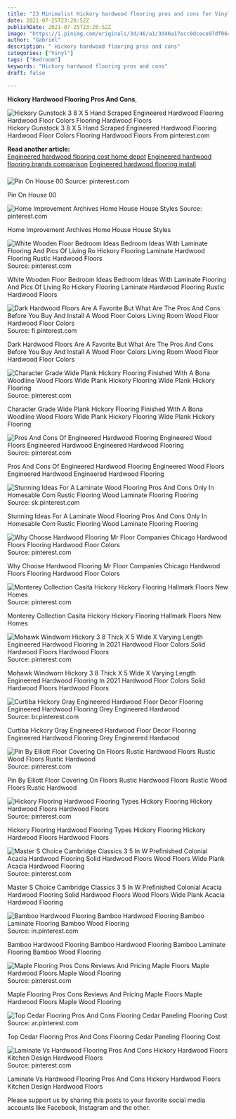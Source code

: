 ```yaml
---
title: "23 Minimalist Hickory hardwood flooring pros and cons for Vinyl Flooring"
date: 2021-07-25T23:20:52Z
publishDate: 2021-07-25T23:20:52Z
image: "https://i.pinimg.com/originals/3d/46/a1/3d46a17ecc0dcece97df064678b3650c.jpg"
author: "Gabriel"
description: " Hickory hardwood flooring pros and cons"
categories: ["Vinyl"]
tags: ["Bedroom"]
keywords: "Hickory hardwood flooring pros and cons"
draft: false

---
```

<!-- Head tag Code -->
**Hickory Hardwood Flooring Pros And Cons**, 

![Hickory Gunstock 3 8 X 5 Hand Scraped Engineered Hardwood Flooring Hardwood Floor Colors Flooring Hardwood Floors](https://i.pinimg.com/originals/c3/c9/13/c3c91340f8afbef39fd177ef80336cb2.jpg "Hickory Gunstock 3 8 X 5 Hand Scraped Engineered Hardwood Flooring Hardwood Floor Colors Flooring Hardwood Floors")
Hickory Gunstock 3 8 X 5 Hand Scraped Engineered Hardwood Flooring Hardwood Floor Colors Flooring Hardwood Floors From pinterest.com

**Read another article:**  
[Engineered hardwood flooring cost home depot](/engineered-hardwood-flooring-cost-home-depot/)
[Engineered hardwood flooring brands comparison](/engineered-hardwood-flooring-brands-comparison/)
[Engineered hardwood flooring install](/engineered-hardwood-flooring-install/)




### 

 


![Pin On House 00](https://i.pinimg.com/originals/e0/c9/fe/e0c9fe2b8127eac11d346702a517e627.jpg "Pin On House 00")
Source: pinterest.com

Pin On House 00  

![Home Improvement Archives Home House House Styles](https://i.pinimg.com/originals/5b/0b/5a/5b0b5a8bd83235401faeada48a922471.jpg "Home Improvement Archives Home House House Styles")
Source: pinterest.com

Home Improvement Archives Home House House Styles  

![White Wooden Floor Bedroom Ideas Bedroom Ideas With Laminate Flooring And Pics Of Living Ro Hickory Flooring Laminate Hardwood Flooring Rustic Hardwood Floors](https://i.pinimg.com/736x/62/d4/6c/62d46cb6254fe51081b8f19fedfdae5d.jpg "White Wooden Floor Bedroom Ideas Bedroom Ideas With Laminate Flooring And Pics Of Living Ro Hickory Flooring Laminate Hardwood Flooring Rustic Hardwood Floors")
Source: pinterest.com

White Wooden Floor Bedroom Ideas Bedroom Ideas With Laminate Flooring And Pics Of Living Ro Hickory Flooring Laminate Hardwood Flooring Rustic Hardwood Floors  

![Dark Hardwood Floors Are A Favorite But What Are The Pros And Cons Before You Buy And Install A Wood Floor Colors Living Room Wood Floor Hardwood Floor Colors](https://i.pinimg.com/originals/2c/61/cd/2c61cd6ba7716b42a29d4bd51d5643ab.jpg "Dark Hardwood Floors Are A Favorite But What Are The Pros And Cons Before You Buy And Install A Wood Floor Colors Living Room Wood Floor Hardwood Floor Colors")
Source: fi.pinterest.com

Dark Hardwood Floors Are A Favorite But What Are The Pros And Cons Before You Buy And Install A Wood Floor Colors Living Room Wood Floor Hardwood Floor Colors  

![Character Grade Wide Plank Hickory Flooring Finished With A Bona Woodline Wood Floors Wide Plank Hickory Flooring Wide Plank Hickory Flooring](https://i.pinimg.com/564x/ee/2f/f9/ee2ff95f191cad44b017389e498060eb.jpg "Character Grade Wide Plank Hickory Flooring Finished With A Bona Woodline Wood Floors Wide Plank Hickory Flooring Wide Plank Hickory Flooring")
Source: pinterest.com

Character Grade Wide Plank Hickory Flooring Finished With A Bona Woodline Wood Floors Wide Plank Hickory Flooring Wide Plank Hickory Flooring  

![Pros And Cons Of Engineered Hardwood Flooring Engineered Wood Floors Engineered Hardwood Engineered Hardwood Flooring](https://i.pinimg.com/originals/45/1c/d9/451cd9ffcda370fc65717ef2a592a8f6.png "Pros And Cons Of Engineered Hardwood Flooring Engineered Wood Floors Engineered Hardwood Engineered Hardwood Flooring")
Source: pinterest.com

Pros And Cons Of Engineered Hardwood Flooring Engineered Wood Floors Engineered Hardwood Engineered Hardwood Flooring  

![Stunning Ideas For A Laminate Wood Flooring Pros And Cons Only In Homesable Com Rustic Flooring Wood Laminate Flooring Flooring](https://i.pinimg.com/originals/dc/2f/1f/dc2f1f62fa2771b73544aadf5e0f4884.jpg "Stunning Ideas For A Laminate Wood Flooring Pros And Cons Only In Homesable Com Rustic Flooring Wood Laminate Flooring Flooring")
Source: sk.pinterest.com

Stunning Ideas For A Laminate Wood Flooring Pros And Cons Only In Homesable Com Rustic Flooring Wood Laminate Flooring Flooring  

![Why Choose Hardwood Flooring Mr Floor Companies Chicago Hardwood Floors Flooring Hardwood Floor Colors](https://i.pinimg.com/originals/76/c4/ea/76c4ea9604910bd82c1a00386db255dd.jpg "Why Choose Hardwood Flooring Mr Floor Companies Chicago Hardwood Floors Flooring Hardwood Floor Colors")
Source: pinterest.com

Why Choose Hardwood Flooring Mr Floor Companies Chicago Hardwood Floors Flooring Hardwood Floor Colors  

![Monterey Collection Casita Hickory Hickory Flooring Hallmark Floors New Homes](https://i.pinimg.com/736x/06/39/01/063901c282fe6c05989b2be72a83ef87.jpg "Monterey Collection Casita Hickory Hickory Flooring Hallmark Floors New Homes")
Source: pinterest.com

Monterey Collection Casita Hickory Hickory Flooring Hallmark Floors New Homes  

![Mohawk Windworn Hickory 3 8 Thick X 5 Wide X Varying Length Engineered Hardwood Flooring In 2021 Hardwood Floor Colors Solid Hardwood Floors Hardwood Floors](https://i.pinimg.com/474x/c6/b6/07/c6b607c469102b30f11593af57ebef83.jpg "Mohawk Windworn Hickory 3 8 Thick X 5 Wide X Varying Length Engineered Hardwood Flooring In 2021 Hardwood Floor Colors Solid Hardwood Floors Hardwood Floors")
Source: pinterest.com

Mohawk Windworn Hickory 3 8 Thick X 5 Wide X Varying Length Engineered Hardwood Flooring In 2021 Hardwood Floor Colors Solid Hardwood Floors Hardwood Floors  

![Curtiba Hickory Gray Engineered Hardwood Floor Decor Flooring Engineered Hardwood Flooring Grey Engineered Hardwood](https://i.pinimg.com/originals/38/be/3c/38be3c0ebf16894a8a229e30fd73820e.jpg "Curtiba Hickory Gray Engineered Hardwood Floor Decor Flooring Engineered Hardwood Flooring Grey Engineered Hardwood")
Source: br.pinterest.com

Curtiba Hickory Gray Engineered Hardwood Floor Decor Flooring Engineered Hardwood Flooring Grey Engineered Hardwood  

![Pin By Elliott Floor Covering On Floors Rustic Hardwood Floors Rustic Wood Floors Rustic Hardwood](https://i.pinimg.com/736x/93/12/fb/9312fb0b5696f7d0889e2ffc9717abb0--rustic-hardwood-floors-wide-plank-wood-flooring.jpg "Pin By Elliott Floor Covering On Floors Rustic Hardwood Floors Rustic Wood Floors Rustic Hardwood")
Source: pinterest.com

Pin By Elliott Floor Covering On Floors Rustic Hardwood Floors Rustic Wood Floors Rustic Hardwood  

![Hickory Flooring Hardwood Flooring Types Hickory Flooring Hickory Hardwood Floors Hardwood Floors](https://i.pinimg.com/originals/50/5c/63/505c63617e63467d6fba600be42f1d33.jpg "Hickory Flooring Hardwood Flooring Types Hickory Flooring Hickory Hardwood Floors Hardwood Floors")
Source: pinterest.com

Hickory Flooring Hardwood Flooring Types Hickory Flooring Hickory Hardwood Floors Hardwood Floors  

![Master S Choice Cambridge Classics 3 5 In W Prefinished Colonial Acacia Hardwood Flooring Solid Hardwood Floors Wood Floors Wide Plank Acacia Hardwood Flooring](https://i.pinimg.com/originals/71/0b/fe/710bfe39af3d28af7a7eab007769958c.jpg "Master S Choice Cambridge Classics 3 5 In W Prefinished Colonial Acacia Hardwood Flooring Solid Hardwood Floors Wood Floors Wide Plank Acacia Hardwood Flooring")
Source: pinterest.com

Master S Choice Cambridge Classics 3 5 In W Prefinished Colonial Acacia Hardwood Flooring Solid Hardwood Floors Wood Floors Wide Plank Acacia Hardwood Flooring  

![Bamboo Hardwood Flooring Bamboo Hardwood Flooring Bamboo Laminate Flooring Bamboo Wood Flooring](https://i.pinimg.com/736x/5a/13/03/5a1303ae740a8a872c7b2375547d3237--hardwood-flooring-prices-house-projects.jpg "Bamboo Hardwood Flooring Bamboo Hardwood Flooring Bamboo Laminate Flooring Bamboo Wood Flooring")
Source: in.pinterest.com

Bamboo Hardwood Flooring Bamboo Hardwood Flooring Bamboo Laminate Flooring Bamboo Wood Flooring  

![Maple Flooring Pros Cons Reviews And Pricing Maple Floors Maple Hardwood Floors Maple Wood Flooring](https://i.pinimg.com/originals/fd/61/0a/fd610a5de03b81a5ea2f66c6ffd5124e.jpg "Maple Flooring Pros Cons Reviews And Pricing Maple Floors Maple Hardwood Floors Maple Wood Flooring")
Source: pinterest.com

Maple Flooring Pros Cons Reviews And Pricing Maple Floors Maple Hardwood Floors Maple Wood Flooring  

![Top Cedar Flooring Pros And Cons Flooring Cedar Paneling Flooring Cost](https://i.pinimg.com/originals/ee/eb/7c/eeeb7c14b611fbd1173e38e51e5e091c.jpg "Top Cedar Flooring Pros And Cons Flooring Cedar Paneling Flooring Cost")
Source: ar.pinterest.com

Top Cedar Flooring Pros And Cons Flooring Cedar Paneling Flooring Cost  

![Laminate Vs Hardwood Flooring Pros And Cons Hickory Hardwood Floors Kitchen Design Hardwood Floors](https://i.pinimg.com/originals/3d/46/a1/3d46a17ecc0dcece97df064678b3650c.jpg "Laminate Vs Hardwood Flooring Pros And Cons Hickory Hardwood Floors Kitchen Design Hardwood Floors")
Source: pinterest.com

Laminate Vs Hardwood Flooring Pros And Cons Hickory Hardwood Floors Kitchen Design Hardwood Floors  

Please support us by sharing this posts to your favorite social media accounts like Facebook, Instagram and the other.

